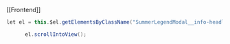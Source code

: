 [[Frontend]]

```java 
let el = this.$el.getElementsByClassName("SummerLegendModal__info-headline")[0];

      el.scrollIntoView();
```